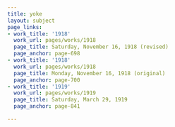 ```yaml
---
title: yoke
layout: subject
page_links:
- work_title: '1918'
  work_url: pages/works/1918
  page_title: Saturday, November 16, 1918 (revised)
  page_anchor: page-698
- work_title: '1918'
  work_url: pages/works/1918
  page_title: Monday, November 16, 1918 (original)
  page_anchor: page-700
- work_title: '1919'
  work_url: pages/works/1919
  page_title: Saturday, March 29, 1919
  page_anchor: page-841

---
```

